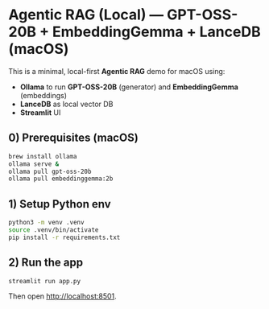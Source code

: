 # Agentic RAG (Local) — GPT-OSS-20B + EmbeddingGemma + LanceDB (macOS)

This is a minimal, local-first **Agentic RAG** demo for macOS using:
- **Ollama** to run **GPT-OSS-20B** (generator) and **EmbeddingGemma** (embeddings)
- **LanceDB** as local vector DB
- **Streamlit** UI

## 0) Prerequisites (macOS)

```bash
brew install ollama
ollama serve &
ollama pull gpt-oss-20b
ollama pull embeddinggemma:2b
```

## 1) Setup Python env

```bash
python3 -m venv .venv
source .venv/bin/activate
pip install -r requirements.txt
```

## 2) Run the app

```bash
streamlit run app.py
```

Then open [http://localhost:8501](http://localhost:8501).